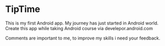 # TipTime
This is my first Android app. My journey has just started in Android world.
Create this app while taking Android course via develepor.android.com

Comments are important to me, to improve my skills i need your feedback.
